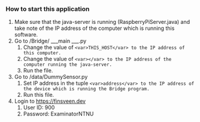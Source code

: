 ### How to start this application

1. Make sure that the java-server is running (RaspberryPiServer.java) and take note of the IP address of the computer which is running this software.
2. Go to /Bridge/ ___main ___.py
   1. Change the value of `<var>THIS_HOST</var> to the IP address of this computer.`
   2. Change the value of `<var></var> to the IP address of the computer running the java-server.`
   3. Run the file.
3. Go to /data/DummySensor.py
   1. Set IP address in the tuple `<var>address</var> to the IP address of the device which is running the Bridge program.`
   2. Run this file.
4. Login to https://finsveen.dev
   1. User ID: 900
   2. Password: ExaminatorNTNU
